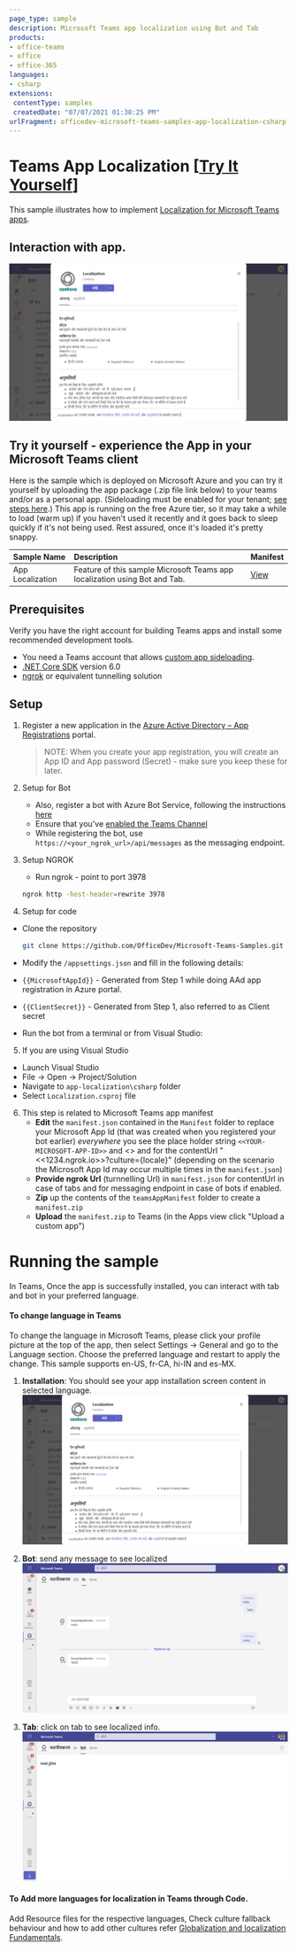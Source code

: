 ```yaml
---
page_type: sample
description: Microsoft Teams app localization using Bot and Tab
products:
- office-teams
- office
- office-365
languages:
- csharp
extensions:
 contentType: samples
 createdDate: "07/07/2021 01:38:25 PM"
urlFragment: officedev-microsoft-teams-samples-app-localization-csharp
---
```


# Teams App Localization [[Try It Yourself](https://github.com/OfficeDev/Microsoft-Teams-Samples/blob/v-chetsharma/Linking-demo-manifests-samples--MicrosoftDocs/samples/app-localization/csharp/Try-It-Yourself.md)]
This sample illustrates how to implement [Localization for Microsoft Teams apps](https://docs.microsoft.com/en-us/microsoftteams/platform/concepts/build-and-test/apps-localization).

## Interaction with app.

![Preview Image](Images/Preview.gif)

## Try it yourself - experience the App in your Microsoft Teams client
Here is the sample which is deployed on Microsoft Azure and you can try it yourself by uploading the app package (.zip file link below) to your teams and/or as a personal app. (Sideloading must be enabled for your tenant; [see steps here](https://docs.microsoft.com/en-us/microsoftteams/platform/concepts/build-and-test/prepare-your-o365-tenant#enable-custom-teams-apps-and-turn-on-custom-app-uploading).) This app is running on the free Azure tier, so it may take a while to load (warm up) if you haven't used it recently and it goes back to sleep quickly if it's not being used. Rest assured, once it's loaded it's pretty snappy.

| Sample Name        | Description                                                                                                                | Manifest| 
|:-------------------|:---------------------------------------------------------------------------------------------------------------------------|:--------|
|App Localization|Feature of this sample Microsoft Teams app localization using Bot and Tab. |[View](/demo%20manifest/app-localization.zip) |

## Prerequisites

Verify you have the right account for building Teams apps and install some recommended development tools.

- You need a Teams account that allows [custom app sideloading](https://docs.microsoft.com/en-us/microsoftteams/platform/build-your-first-app/build-first-app-overview#set-up-your-development-account).
- [.NET Core SDK](https://dotnet.microsoft.com/download) version 6.0
- [ngrok](https://ngrok.com/download) or equivalent tunnelling solution

## Setup
1. Register a new application in the [Azure Active Directory – App Registrations](https://go.microsoft.com/fwlink/?linkid=2083908) portal.
    > NOTE: When you create your app registration, you will create an App ID and App password (Secret) - make sure you keep these for later.

2. Setup for Bot
	
	- Also, register a bot with Azure Bot Service, following the instructions [here](https://docs.microsoft.com/en-us/azure/bot-service/bot-service-quickstart-registration?view=azure-bot-service-3.0)
	- Ensure that you've [enabled the Teams Channel](https://docs.microsoft.com/en-us/azure/bot-service/channel-connect-teams?view=azure-bot-service-4.0)
	- While registering the bot, use `https://<your_ngrok_url>/api/messages` as the messaging endpoint.

3. Setup NGROK
      - Run ngrok - point to port 3978

	```bash
	ngrok http -host-header=rewrite 3978
	```   

4. Setup for code

  - Clone the repository

    ```bash
    git clone https://github.com/OfficeDev/Microsoft-Teams-Samples.git
    ```
  - Modify the `/appsettings.json` and fill in the following details:
  - `{{MicrosoftAppId}}` - Generated from Step 1 while doing AAd app registration in Azure portal.
  - `{{ClientSecret}}` - Generated from Step 1, also referred to as Client secret 

- Run the bot from a terminal or from Visual Studio:

5. If you are using Visual Studio
  - Launch Visual Studio
  - File -> Open -> Project/Solution
  - Navigate to `app-localization\csharp` folder
  - Select `Localization.csproj` file

6. This step is related to Microsoft Teams app manifest
    - **Edit** the `manifest.json` contained in the `Manifest` folder to replace your Microsoft App Id (that was created when you registered your bot earlier) *everywhere* you see the place holder string `<<YOUR-MICROSOFT-APP-ID>>` and <<Azure Bot ID>> and for the contentUrl "<<1234.ngrok.io>>?culture={locale}" (depending on the scenario the Microsoft App Id may occur multiple times in the `manifest.json`)
    - **Provide ngrok Url** (turnnelling Url) in `manifest.json` for contentUrl in case of tabs and for messaging endpoint in case of bots if enabled. 
    - **Zip** up the contents of the `teamsAppManifest` folder to create a `manifest.zip`
    - **Upload** the `manifest.zip` to Teams (in the Apps view click "Upload a custom app")

# Running the sample

In Teams, Once the app is successfully installed, you can interact with tab and bot in your preferred language.

#### To change language in Teams
To change the language in Microsoft Teams, please click your profile picture at the top of the app, then select Settings -> General and go to the Language section. Choose the preferred language and restart to apply the change. This sample supports en-US, fr-CA, hi-IN and es-MX.
1. **Installation**: You should see your app installation screen content in selected language. 
![image](Images/Upload.png)

1. **Bot**: send any message to see localized 
![image](Images/Reply.png)
1. **Tab**: click on tab to see localized info.  
![image](Images/Hindi.png)

#### To Add more languages for localization in Teams through Code.
 
 Add Resource files for the respective languages, Check culture fallback behaviour and how to add other cultures refer [Globalization and localization Fundamentals](https://docs.microsoft.com/en-us/aspnet/core/fundamentals/localization?view=aspnetcore-5.0). 


  

